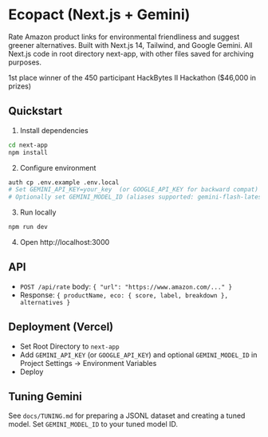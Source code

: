 # Ecopact (Next.js + Gemini)

Rate Amazon product links for environmental friendliness and suggest greener alternatives. Built with Next.js 14, Tailwind, and Google Gemini. All Next.js code in root directory next-app, with other files saved for archiving purposes.

1st place winner of the 450 participant HackBytes II Hackathon ($46,000 in prizes)

## Quickstart

1. Install dependencies
```bash
cd next-app
npm install
```
2. Configure environment
```bash
auth cp .env.example .env.local
# Set GEMINI_API_KEY=your_key  (or GOOGLE_API_KEY for backward compat)
# Optionally set GEMINI_MODEL_ID (aliases supported: gemini-flash-latest)
```
3. Run locally
```bash
npm run dev
```
4. Open http://localhost:3000

## API
- `POST /api/rate` body: `{ "url": "https://www.amazon.com/..." }`
- Response: `{ productName, eco: { score, label, breakdown }, alternatives }`

## Deployment (Vercel)
- Set Root Directory to `next-app`
- Add `GEMINI_API_KEY` (or `GOOGLE_API_KEY`) and optional `GEMINI_MODEL_ID` in Project Settings → Environment Variables
- Deploy

## Tuning Gemini
See `docs/TUNING.md` for preparing a JSONL dataset and creating a tuned model. Set `GEMINI_MODEL_ID` to your tuned model ID. 



